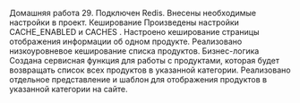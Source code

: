Домашняя работа 29.
Подключен Redis.
Внесены необходимые настройки в проект.
Кеширование
Произведены настройки 
CACHE_ENABLED
 и 
CACHES
.
Настроено кеширование страницы отображения информации об одном продукте.
Реализовано низкоуровневое кеширование списка продуктов.
Бизнес-логика
Создана сервисная функция для работы с продуктами, которая будет возвращать список всех продуктов в указанной категории.
Реализовано отдельное представление и шаблон для отображения продуктов в указанной категории на сайте.





